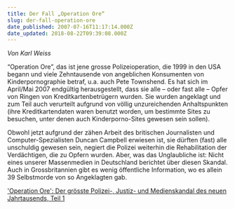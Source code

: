 ```yaml
---
title: Der Fall „Operation Ore“
slug: der-fall-operation-ore
date_published: 2007-07-16T11:17:14.000Z
date_updated: 2018-08-22T09:39:08.000Z
---
```


*Von Karl Weiss*

“Operation Ore”, das ist jene grosse Polizeioperation, die 1999 in den USA begann und viele Zehntausende von angeblichen Konsumenten von Kinderpornographie betraf, u.a. auch Pete Townshend. Es hat sich im April/Mai 2007 endgültig herausgestellt, dass sie alle – oder fast alle – Opfer von Ringen von Kreditkartenbetrügern wurden. Sie wurden angeklagt und zum Teil auch verurteilt aufgrund von völlig unzureichenden Anhaltspunkten (ihre Kreditkartendaten waren benutzt worden, um bestimmte Sites zu besuchen, unter denen auch Kinderporno-Sites gewesen sein sollen).

Obwohl jetzt aufgrund der zähen Arbeit des britischen Journalisten und Computer-Spezialisten Duncan Campbell erwiesen ist, sie dürften (fast) alle unschuldig gewesen sein, negiert die Polizei weiterhin die Rehabilitation der Verdächtigen, die zu Opfern wurden. Aber, was das Unglaubliche ist: Nicht eines unserer Massenmedien in Deutschland berichtet über diesen Skandal. Auch in Grossbritannien gibt es wenig öffentliche Information, wo es allein 39 Selbstmorde von so Angeklagten gab.

['Operation Ore': Der grösste Polizei-, Justiz- und Medienskandal des neuen Jahrtausends, Teil 1](http://karlweiss.twoday.net/stories/4056209/)
